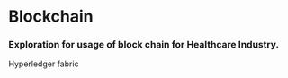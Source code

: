 # Blockchain

<h3><b>Exploration for usage of block chain for Healthcare Industry.</b></h3>
Hyperledger fabric